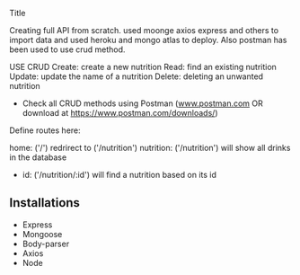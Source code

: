 Title

Creating full API from scratch. used moonge axios express and others to import data and used heroku and 
mongo atlas to deploy. Also postman has been used to use crud method.

USE CRUD
Create: create a new nutrition
Read: find an existing nutrition
Update: update the name of a nutrition
Delete: deleting an unwanted nutrition


- Check all CRUD methods using Postman (www.postman.com OR download at https://www.postman.com/downloads/)

Define routes here:

home: ('/') redrirect to ('/nutrition')
nutrition: ('/nutrition') will show all drinks in the database

- id: ('/nutrition/:id') will find a nutrition based on its id


## Installations

- Express
- Mongoose
- Body-parser
- Axios
- Node